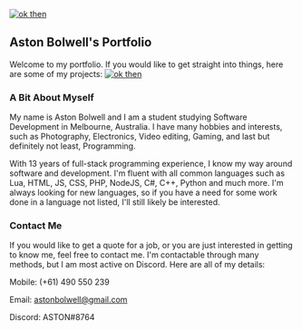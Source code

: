 
[![ok then](https://img.shields.io/badge/-Home-blue?style=for-the-badge)](https://astonbolwell.github.io)

## Aston Bolwell's Portfolio

Welcome to my portfolio. If you would like to get straight into things, here are some of my projects: [![ok then](https://img.shields.io/badge/-Projects-blue)](https://astonbolwell.github.io/projects)

### A Bit About Myself

My name is Aston Bolwell and I am a student studying Software Development in Melbourne, Australia. I have many hobbies and interests, such as Photography, Electronics, Video editing, Gaming, and last but definitely not least, Programming.

With 13 years of full-stack programming experience, I know my way around software and development. I'm fluent with all common languages such as Lua, HTML, JS, CSS, PHP, NodeJS, C#, C++, Python and much more. I'm always looking for new languages, so if you have a need for some work done in a language not listed, I'll still likely be interested.

### Contact Me

If you would like to get a quote for a job, or you are just interested in getting to know me, feel free to contact me. I'm contactable through many methods, but I am most active on Discord. Here are all of my details:

Mobile: (+61) 490 550 239

Email: astonbolwell@gmail.com

Discord: ASTON#8764
